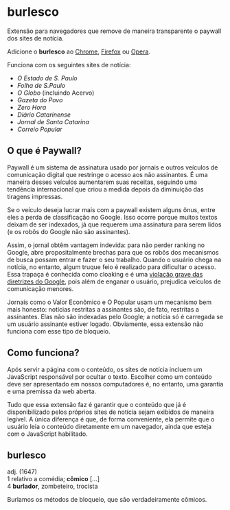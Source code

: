 # burlesco

Extensão para navegadores que remove de maneira transparente o paywall dos sites de notícia.

Adicione o **burlesco** ao [Chrome](https://chrome.google.com/webstore/detail/lpamnanbhgpgkkpmilbifikmikfghlgh), [Firefox](https://addons.mozilla.org/pt-BR/firefox/addon/burlesco/) ou [Opera](https://addons.opera.com/pt-br/extensions/details/burlesco/).

Funciona com os seguintes sites de notícia:

- *O Estado de S. Paulo*
- *Folha de S.Paulo*
- *O Globo* (incluindo Acervo)
- *Gazeta do Povo*
- *Zero Hora*
- *Diário Catarinense*
- *Jornal de Santa Catarina*
- *Correio Popular*

## O que é Paywall?

Paywall é um sistema de assinatura usado por jornais e outros veículos de comunicação digital que restringe o acesso aos não assinantes. É uma maneira desses veículos aumentarem suas receitas, seguindo uma tendência internacional que criou a medida depois da diminuição das tiragens impressas.

Se o veículo deseja lucrar mais com a paywall existem alguns ônus, entre eles a perda de classificação no Google. Isso ocorre porque muitos textos deixam de ser indexados, já que requerem uma assinatura para serem lidos (e os robôs do Google não são assinantes).

Assim, o jornal obtêm vantagem indevida: para não perder ranking no Google, abre propositalmente brechas para que os robôs dos mecanismos de busca possam entrar e fazer o seu trabalho. Quando o usuário chega na notícia, no entanto, algum truque feio é realizado para dificultar o acesso. Essa trapaça é conhecida como cloaking e é uma [violação grave das diretrizes do Google](https://support.google.com/webmasters/answer/66355?hl=pt-BR), pois além de enganar o usuário, prejudica veículos de comunicação menores.

Jornais como o Valor Econômico e O Popular usam um mecanismo bem mais honesto: notícias restritas a assinantes são, de fato, restritas a assinantes. Elas não são indexadas pelo Google; a notícia só é carregada se um usuário assinante estiver logado. Obviamente, essa extensão não funciona com esse tipo de bloqueio.


## Como funciona?

Após servir a página com o conteúdo, os sites de notícia incluem um JavaScript responsável por ocultar o texto. Escolher como um conteúdo deve ser apresentado em nossos computadores é, no entanto, uma garantia e uma premissa da web aberta.

Tudo que essa extensão faz é garantir que o conteúdo que já é disponibilizado pelos próprios sites de notícia sejam exibidos de maneira legível. A única diferença é que, de forma conveniente, ela permite que o usuário leia o conteúdo diretamente em um navegador, ainda que esteja com o JavaScript habilitado.


## burlesco

adj. (1647)  
1 relativo a comédia; **cômico** […]  
4 **burlador**, zombeteiro, trocista

Burlamos os métodos de bloqueio, que são verdadeiramente cômicos.
